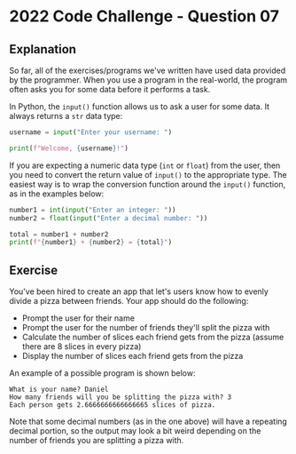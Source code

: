 # 2022 Code Challenge - Question 07 

## Explanation

So far, all of the exercises/programs we've written have used data provided
by the programmer. When you use a program in the real-world, the program often
asks you for some data before it performs a task. 

In Python, the `input()` function allows us to ask a user for some data. It always
returns a `str` data type:

```python
username = input("Enter your username: ")

print(f"Welcome, {username}!")
```

If you are expecting a numeric data type (`int` or `float`) from the user, then you
need to convert the return value of `input()` to the appropriate type. The easiest
way is to wrap the conversion function around the `input()` function, as in the examples
below:

```python
number1 = int(input("Enter an integer: "))
number2 = float(input("Enter a decimal number: "))

total = number1 + number2
print(f"{number1} + {number2} = {total}")
```

## Exercise

You've been hired to create an app that let's users know how to evenly divide a pizza
between friends. Your app should do the following:
- Prompt the user for their name
- Prompt the user for the number of friends they'll split the pizza with
- Calculate the number of slices each friend gets from the pizza (assume there are 8 slices in every pizza)
- Display the number of slices each friend gets from the pizza

An example of a possible program is shown below:


```text
What is your name? Daniel
How many friends will you be splitting the pizza with? 3
Each person gets 2.6666666666666665 slices of pizza.
```

Note that some decimal numbers (as in the one above) will have a repeating decimal portion, so the output
may look a bit weird depending on the number of friends you are splitting a pizza with.
